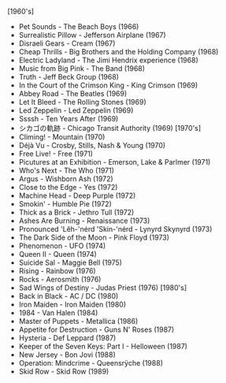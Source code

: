[1960's]
- Pet Sounds - The Beach Boys (1966)
- Surrealistic Pillow - Jefferson Airplane (1967)
- Disraeli Gears - Cream (1967)
- Cheap Thrills - Big Brothers and the Holding Company (1968)
- Electric Ladyland - The Jimi Hendrix experience (1968)
- Music from Big Pink - The Band (1968)
- Truth - Jeff Beck Group (1968)
- In the Court of the Crimson King - King Crimson (1969)
- Abbey Road - The Beatles (1969)
- Let It Bleed - The Rolling Stones (1969)
- Led Zeppelin - Led Zeppelin (1969)
- Ssssh - Ten Years After (1969)
- シカゴの軌跡 - Chicago Transit Authority (1969)
[1970's]
- Climing! - Mountain (1970)
- Déjà Vu - Crosby, Stills, Nash & Young (1970)
- Free Live! - Free (1971)
- Picutures at an Exhibition - Emerson, Lake & Parlmer (1971)
- Who's Next - The Who (1971)
- Argus - Wishborn Ash (1972)
- Close to the Edge - Yes (1972)
- Machine Head - Deep Purple (1972)
- Smokin' - Humble Pie (1972)
- Thick as a Brick - Jethro Tull (1972)
- Ashes Are Burning - Renaissance (1973)
- Pronounced 'Lĕh-'nérd 'Skin-'nérd - Lynyrd Skynyrd (1973)
- The Dark Side of the Moon - Pink Floyd (1973)
- Phenomenon - UFO (1974)
- Queen II - Queen (1974)
- Suicide Sal - Maggie Bell (1975)
- Rising - Rainbow (1976)
- Rocks - Aerosmith (1976)
- Sad Wings of Destiny - Judas Priest (1976)
[1980's]
- Back in Black - AC / DC (1980)
- Iron Maiden - Iron Maiden (1980)
- 1984 - Van Halen (1984)
- Master of Puppets - Metallica (1986)
- Appetite for Destruction - Guns N' Roses (1987)
- Hysteria - Def Leppard (1987)
- Keeper of the Seven Keys: Part I - Helloween (1987)
- New Jersey - Bon Jovi (1988)
- Operation: Mindcrime - Queensrÿche (1988)
- Skid Row - Skid Row (1989)

